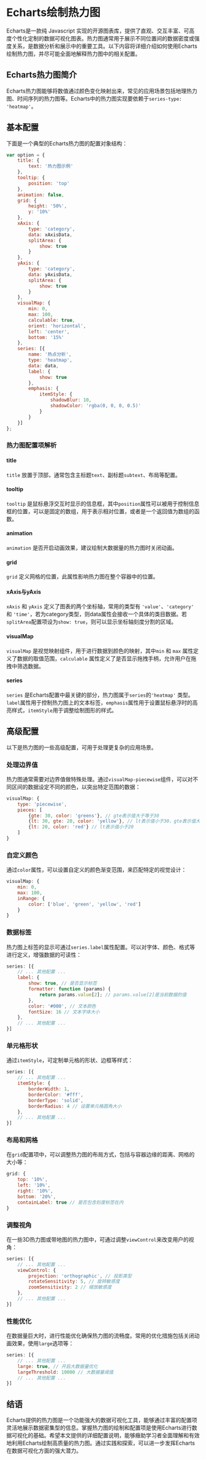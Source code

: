 # Echarts绘制热力图

Echarts是一款纯 Javascript 实现的开源图表库，提供了直观、交互丰富、可高度个性化定制的数据可视化图表。热力图通常用于展示不同位置间的数据密度或强度关系，是数据分析和展示中的重要工具。以下内容将详细介绍如何使用Echarts绘制热力图，并尽可能全面地解释热力图中的相关配置。

## Echarts热力图简介

Echarts热力图能够将数值通过颜色变化映射出来，常见的应用场景包括地理热力图、时间序列的热力图等。Echarts中的热力图实现要依赖于`series-type: 'heatmap'`。

## 基本配置

下面是一个典型的Echarts热力图的配置对象结构：

```javascript
var option = {
    title: {
        text: '热力图示例'
    },
    tooltip: {
        position: 'top'
    },
    animation: false,
    grid: {
        height: '50%',
        y: '10%'
    },
    xAxis: {
        type: 'category',
        data: xAxisData,
        splitArea: {
            show: true
        }
    },
    yAxis: {
        type: 'category',
        data: yAxisData,
        splitArea: {
            show: true
        }
    },
    visualMap: {
        min: 0,
        max: 100,
        calculable: true,
        orient: 'horizontal',
        left: 'center',
        bottom: '15%'
    },
    series: [{
        name: '热点分析',
        type: 'heatmap',
        data: data,
        label: {
            show: true
        },
        emphasis: {
            itemStyle: {
                shadowBlur: 10,
                shadowColor: 'rgba(0, 0, 0, 0.5)'
            }
        }
    }]
};
```

### 热力图配置项解析

#### title

`title` 放置于顶部，通常包含主标题`text`、副标题`subtext`、布局等配置。

#### tooltip

`tooltip` 是鼠标悬浮交互时显示的信息框，其中`position`属性可以被用于控制信息框的位置，可以是固定的数组，用于表示相对位置，或者是一个返回值为数组的函数。

#### animation

`animation` 是否开启动画效果，建议绘制大数据量的热力图时关闭动画。

#### grid

`grid` 定义网格的位置，此属性影响热力图在整个容器中的位置。

#### xAxis与yAxis

`xAxis` 和 `yAxis` 定义了图表的两个坐标轴，常用的类型有 `'value'`、`'category'` 和 `'time'`，若为category类型，则data属性会接收一个具体的类目数据。若`splitArea`配置项设为`show: true`，则可以显示坐标轴刻度分割的区域。

#### visualMap

`visualMap` 是视觉映射组件，用于进行数据到颜色的映射，其中`min` 和 `max` 属性定义了数据的取值范围，`calculable` 属性定义了是否显示拖拽手柄，允许用户在拖拽中筛选数据。

#### series

`series` 是Echarts配置中最关键的部分，热力图属于`series`的`'heatmap'` 类型。`label`属性用于控制热力图上的文本标签，`emphasis`属性用于设置鼠标悬浮时的高亮样式，`itemStyle`用于调整绘制图形的样式。

## 高级配置

以下是热力图的一些高级配置，可用于处理更复杂的应用场景。

### 处理边界值

热力图通常需要对边界值做特殊处理。通过`visualMap-piecewise`组件，可以对不同区间的数据设定不同的颜色，以突出特定范围的数据：

```javascript
visualMap: {
    type: 'piecewise',
    pieces: [
        {gte: 30, color: 'greens'}, // gte表示值大于等于30
        {lt: 30, gte: 20, color: 'yellow'}, // lt表示值小于30，gte表示值大于等于20
        {lt: 20, color: 'red'} // lt表示值小于20
    ]
}
```

### 自定义颜色

通过`color`属性，可以设置自定义的颜色渐变范围，来匹配特定的视觉设计：

```javascript
visualMap: {
    min: 0,
    max: 100,
    inRange: {
        color: ['blue', 'green', 'yellow', 'red']
    }
}
```

### 数据标签

热力图上标签的显示可通过`series.label`属性配置。可以对字体、颜色、格式等进行定义，增强数据的可读性：

```javascript
series: [{
    // ... 其他配置 ...
    label: {
        show: true, // 是否显示标签
        formatter: function (params) {
            return params.value[2]; // params.value[2]是当前数据的值
        },
        color: '#000', // 文本颜色
        fontSize: 16 // 文本字体大小
    },
    // ... 其他配置 ...
}]
```

### 单元格形状

通过`itemStyle`，可定制单元格的形状、边框等样式：

```javascript
series: [{
    // ... 其他配置 ...
    itemStyle: {
        borderWidth: 1,
        borderColor: '#fff',
        borderType: 'solid',
        borderRadius: 4 // 设置单元格圆角大小
    },
    // ... 其他配置 ...
}]
```

### 布局和网格

在`grid`配置项中，可以调整热力图的布局方式，包括与容器边缘的距离、网格的大小等：

```javascript
grid: {
    top: '10%',
    left: '10%',
    right: '10%',
    bottom: '20%',
    containLabel: true // 是否包含刻度标签在内
}
```

### 调整视角

在一些3D热力图或带地图的热力图中，可通过调整`viewControl`来改变用户的视角：

```javascript
series: [{
    // ... 其他配置 ...
    viewControl: {
        projection: 'orthographic', // 投影类型
        rotateSensitivity: 5, // 旋转敏感度
        zoomSensitivity: 2 // 缩放敏感度
    },
    // ... 其他配置 ...
}]
```

### 性能优化

在数据量巨大时，进行性能优化确保热力图的流畅度。常用的优化措施包括关闭动画效果，使用`large`选项等：

```javascript
series: [{
    // ... 其他配置 ...
    large: true, // 开启大数据量优化
    largeThreshold: 10000 // 大数据量阈值
    // ... 其他配置 ...
}]
```

## 结语

Echarts提供的热力图是一个功能强大的数据可视化工具，能够通过丰富的配置项灵活地展示数据密集型的信息。掌握热力图的绘制和配置项是使用Echarts进行数据可视化的基础。希望本文提供的详细配置说明，能够癥助学习者全面理解和有效地利用Echarts绘制高质量的热力图。通过实践和探索，可以进一步发挥Echarts在数据可视化方面的强大潜力。